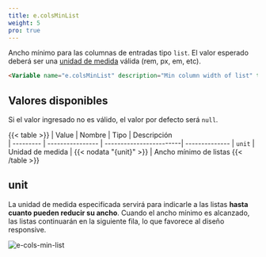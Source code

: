 ```yaml
---
title: e.colsMinList
weight: 5
pro: true
---
```


Ancho mínimo para las columnas de entradas tipo `list`. El valor esperado deberá ser una [unidad de medida](https://lenguajecss.com/css/modelo-de-cajas/unidades-css/) válida (rem, px, em, etc).

```html
<Variable name="e.colsMinList" description="Min column width of list" type="string" value="20rem"/>
```

## Valores disponibles

Si el valor ingresado no es válido, el valor por defecto será `null`.

{{< table >}}
| Value     | Nombre           | Tipo                    | Descripción   
| --------- | ---------------- | ------------------------| --------------
| `unit`    | Unidad de medida | {{< nodata "{unit}" >}} | Ancho mínimo de listas
{{< /table >}}

## unit

La unidad de medida especificada servirá para indicarle a las listas **hasta cuanto pueden reducir su ancho**. Cuando el ancho mínimo es alcanzado, las listas continuarán en la siguiente fila, lo que favorece al diseño responsive.

![e-cols-min-list](/images/variables/cards/e-cols-min-list.png)